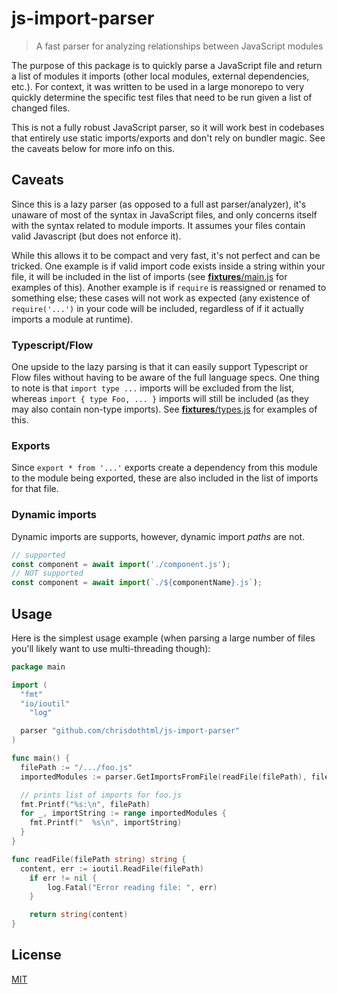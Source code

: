 # js-import-parser

> A fast parser for analyzing relationships between JavaScript modules

The purpose of this package is to quickly parse a JavaScript file and return a list of modules it imports (other local modules, external dependencies, etc.). For context, it was written to be used in a large monorepo to very quickly determine the specific test files that need to be run given a list of changed files.

This is not a fully robust JavaScript parser, so it will work best in codebases that entirely use static imports/exports and don't rely on bundler magic. See the caveats below for more info on this.

## Caveats

Since this is a lazy parser (as opposed to a full ast parser/analyzer), it's unaware of most of the syntax in JavaScript files, and only concerns itself with the syntax related to module imports. It assumes your files contain valid Javascript (but does not enforce it).

While this allows it to be compact and very fast, it's not perfect and can be tricked. One example is if valid import code exists inside a string within your file, it will be included in the list of imports (see [__fixtures__/main.js](__fixtures__/main.js) for examples of this). Another example is if `require` is reassigned or renamed to something else; these cases will not work as expected (any existence of `require('...')` in your code will be included, regardless of if it actually imports a module at runtime).

### Typescript/Flow

One upside to the lazy parsing is that it can easily support Typescript or Flow files without having to be aware of the full language specs. One thing to note is that `import type ...` imports will be excluded from the list, whereas `import { type Foo, ... }` imports will still be included (as they may also contain non-type imports). See [__fixtures__/types.js](__fixtures__/types.js) for examples of this.

### Exports

Since `export * from '...'` exports create a dependency from this module to the module being exported, these are also included in the list of imports for that file.

### Dynamic imports

Dynamic imports are supports, however, dynamic import *paths* are not.

```js
// supported
const component = await import('./component.js');
// NOT supported
const component = await import(`./${componentName}.js`);
```

## Usage

Here is the simplest usage example (when parsing a large number of files you'll likely want to use multi-threading though):

```go
package main

import (
  "fmt"
  "io/ioutil"
	"log"

  parser "github.com/chrisdothtml/js-import-parser"
)

func main() {
  filePath := "/.../foo.js"
  importedModules := parser.GetImportsFromFile(readFile(filePath), filePath)

  // prints list of imports for foo.js
  fmt.Printf("%s:\n", filePath)
  for _, importString := range importedModules {
    fmt.Printf("  %s\n", importString)
  }
}

func readFile(filePath string) string {
  content, err := ioutil.ReadFile(filePath)
	if err != nil {
		log.Fatal("Error reading file: ", err)
	}

	return string(content)
}
```

## License

[MIT](LICENSE)
